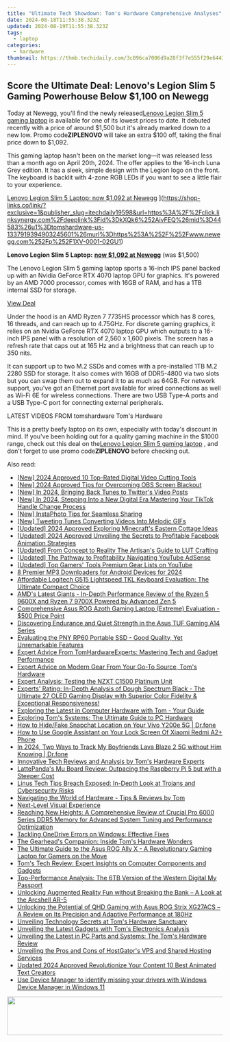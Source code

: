 ```yaml
---
title: "Ultimate Tech Showdown: Tom's Hardware Comprehensive Analyses"
date: 2024-08-18T11:55:38.323Z
updated: 2024-08-19T11:55:38.323Z
tags:
  - laptop
categories:
  - hardware
thumbnail: https://thmb.techidaily.com/3c096ca7006d9a28f3f7e555f29e64435eb73c0052911cf681dfac2286fbe4f4.jpg
---
```


## Score the Ultimate Deal: Lenovo's Legion Slim 5 Gaming Powerhouse Below $1,100 on Newegg

Today at Newegg, you'll find the newly released[Lenovo Legion Slim 5 gaming laptop](https://shop-links.co/link/?exclusive=1&publisher_slug=itechdaily19598&url=https%3A%2F%2Fclick.linksynergy.com%2Fdeeplink%3Fid%3DkXQk6%252AivFEQ%26mid%3D44583%26u1%3Dtomshardware-us-1058582600560434002%26murl%3Dhttps%253A%252F%252Fwww.newegg.com%252Fp%252F1XV-0001-02GU1) is available for one of its lowest prices to date. It debuted recently with a price of around $1,500 but it's already marked down to a new low. Promo code**ZIPLENOVO** will take an extra $100 off, taking the final price down to $1,092.

 This gaming laptop hasn't been on the market long—it was released less than a month ago on April 20th, 2024\. The offer applies to the 16-inch Luna Grey edition. It has a sleek, simple design with the Legion logo on the front. The keyboard is backlit with 4-zone RGB LEDs if you want to see a little flair to your experience.

[Lenovo Legion Slim 5 Laptop: now $1,092 at Newegg](https://cdn.mos.cms.futurecdn.net/Gwzx6diCau6wZ9GYQ5NP55-200-100.jpg "Lenovo Legion Slim 5 Laptop: now $1,092 at Newegg") ](https://shop-links.co/link/?exclusive=1&publisher_slug=itechdaily19598&url=https%3A%2F%2Fclick.linksynergy.com%2Fdeeplink%3Fid%3DkXQk6%252AivFEQ%26mid%3D44583%26u1%3Dtomshardware-us-1337919394903245601%26murl%3Dhttps%253A%252F%252Fwww.newegg.com%252Fp%252F1XV-0001-02GU1)

**Lenovo Legion Slim 5 Laptop:** [**now $1,092 at Newegg**](https://shop-links.co/link/?exclusive=1&publisher_slug=itechdaily19598&url=https%3A%2F%2Fclick.linksynergy.com%2Fdeeplink%3Fid%3DkXQk6%252AivFEQ%26mid%3D44583%26u1%3Dtomshardware-us-4675625138444726158%26murl%3Dhttps%253A%252F%252Fwww.newegg.com%252Fp%252F1XV-0001-02GU1) (was $1,500)  
  
 The Lenovo Legion Slim 5 gaming laptop sports a 16-inch IPS panel backed up with an Nvidia GeForce RTX 4070 laptop GPU for graphics. It's powered by an AMD 7000 processor, comes with 16GB of RAM, and has a 1TB internal SSD for storage.

[View Deal](https://shop-links.co/link/?exclusive=1&publisher_slug=itechdaily19598&url=https%3A%2F%2Fclick.linksynergy.com%2Fdeeplink%3Fid%3DkXQk6%252AivFEQ%26mid%3D44583%26u1%3Dtomshardware-us-1337919394903245601%26murl%3Dhttps%253A%252F%252Fwww.newegg.com%252Fp%252F1XV-0001-02GU1)

 Under the hood is an AMD Ryzen 7 7735HS processor which has 8 cores, 16 threads, and can reach up to 4.75GHz. For discrete gaming graphics, it relies on an Nvidia GeForce RTX 4070 laptop GPU which outputs to a 16-inch IPS panel with a resolution of 2,560 x 1,600 pixels. The screen has a refresh rate that caps out at 165 Hz and a brightness that can reach up to 350 nits.

 It can support up to two M.2 SSDs and comes with a pre-installed 1TB M.2 2280 SSD for storage. It also comes with 16GB of DDR5-4800 via two slots but you can swap them out to expand it to as much as 64GB. For network support, you've got an Ethernet port available for wired connections as well as Wi-Fi 6E for wireless connections. There are two USB Type-A ports and a USB Type-C port for connecting external peripherals.

 LATEST VIDEOS FROM tomshardware Tom's Hardware

 This is a pretty beefy laptop on its own, especially with today's discount in mind. If you've been holding out for a quality gaming machine in the $1000 range, check out this deal on the[Lenovo Legion Slim 5 gaming laptop](https://shop-links.co/link/?exclusive=1&publisher_slug=itechdaily19598&url=https%3A%2F%2Fclick.linksynergy.com%2Fdeeplink%3Fid%3DkXQk6%252AivFEQ%26mid%3D44583%26u1%3Dtomshardware-us-1058582600560434002%26murl%3Dhttps%253A%252F%252Fwww.newegg.com%252Fp%252F1XV-0001-02GU1) , and don't forget to use promo code**ZIPLENOVO** before checking out.

<ins class="adsbygoogle"
     style="display:block"
     data-ad-format="autorelaxed"
     data-ad-client="ca-pub-7571918770474297"
     data-ad-slot="1223367746"></ins>



<ins class="adsbygoogle"
     style="display:block"
     data-ad-client="ca-pub-7571918770474297"
     data-ad-slot="8358498916"
     data-ad-format="auto"
     data-full-width-responsive="true"></ins>

<span class="atpl-alsoreadstyle">Also read:</span>
<div><ul>
<li><a href="https://youtube-sure.techidaily.com/024-approved-10-top-rated-digital-video-cutting-tools/"><u>[New] 2024 Approved  10 Top-Rated Digital Video Cutting Tools</u></a></li>
<li><a href="https://video-screen-grab.techidaily.com/new-2024-approved-tips-for-overcoming-obs-screen-blackout/"><u>[New] 2024 Approved  Tips for Overcoming OBS Screen Blackout</u></a></li>
<li><a href="https://twitter-videos.techidaily.com/new-in-2024-bringing-back-tunes-to-twitters-video-posts/"><u>[New] In 2024, Bringing Back Tunes to Twitter's Video Posts</u></a></li>
<li><a href="https://tiktok-video-recordings.techidaily.com/new-in-2024-stepping-into-a-new-digital-era-mastering-your-tiktok-handle-change-process/"><u>[New] In 2024, Stepping Into a New Digital Era  Mastering Your TikTok Handle Change Process</u></a></li>
<li><a href="https://extra-support.techidaily.com/new-instaphoto-tips-for-seamless-sharing/"><u>[New] InstaPhoto Tips for Seamless Sharing</u></a></li>
<li><a href="https://twitter-clips.techidaily.com/new-tweeting-tunes-converting-videos-into-melodic-gifs/"><u>[New] Tweeting Tunes  Converting Videos Into Melodic GIFs</u></a></li>
<li><a href="https://visual-screen-recording.techidaily.com/updated-2024-approved-exploring-minecrafts-eastern-cottage-ideas/"><u>[Updated] 2024 Approved  Exploring Minecraft's Eastern Cottage Ideas</u></a></li>
<li><a href="https://facebook-videos.techidaily.com/updated-2024-approved-unveiling-the-secrets-to-profitable-facebook-animation-strategies/"><u>[Updated] 2024 Approved  Unveiling the Secrets to Profitable Facebook Animation Strategies</u></a></li>
<li><a href="https://some-knowledge.techidaily.com/updated-from-concept-to-reality-the-artisans-guide-to-lut-crafting/"><u>[Updated] From Concept to Reality  The Artisan's Guide to LUT Crafting</u></a></li>
<li><a href="https://youtube-blog.techidaily.com/ed-the-pathway-to-profitability-navigating-youtube-adsense/"><u>[Updated] The Pathway to Profitability  Navigating YouTube AdSense</u></a></li>
<li><a href="https://facebook-video-share.techidaily.com/updated-top-gamers-tools-premium-gear-lists-on-youtube/"><u>[Updated] Top Gamers' Tools  Premium Gear Lists on YouTube</u></a></li>
<li><a href="https://article-tips.techidaily.com/8-premier-mp3-downloaders-for-android-devices-for-2024/"><u>8 Premier MP3 Downloaders for Android Devices for 2024</u></a></li>
<li><a href="https://hardware-reviews.techidaily.com/affordable-logitech-g515-lightspeed-tkl-keyboard-evaluation-the-ultimate-compact-choice/"><u>Affordable Logitech G515 Lightspeed TKL Keyboard Evaluation: The Ultimate Compact Choice</u></a></li>
<li><a href="https://hardware-reviews.techidaily.com/amds-latest-giants-in-depth-performance-review-of-the-ryzen-5-9600x-and-ryzen-7-9700x-powered-by-advanced-zen-5/"><u>AMD's Latest Giants - In-Depth Performance Review of the Ryzen 5 9600X and Ryzen 7 9700X Powered by Advanced Zen 5</u></a></li>
<li><a href="https://hardware-reviews.techidaily.com/comprehensive-asus-rog-azoth-gaming-laptop-extreme-evaluation-500-price-point/"><u>Comprehensive Asus ROG Azoth Gaming Laptop (Extreme) Evaluation - $500 Price Point</u></a></li>
<li><a href="https://hardware-reviews.techidaily.com/discovering-endurance-and-quiet-strength-in-the-asus-tuf-gaming-a14-series/"><u>Discovering Endurance and Quiet Strength in the Asus TUF Gaming A14 Series</u></a></li>
<li><a href="https://hardware-reviews.techidaily.com/evaluating-the-pny-rp60-portable-ssd-good-quality-yet-unremarkable-features/"><u>Evaluating the PNY RP60 Portable SSD - Good Quality, Yet Unremarkable Features</u></a></li>
<li><a href="https://hardware-reviews.techidaily.com/expert-advice-from-tomhardwareexperts-mastering-tech-and-gadget-performance/"><u>Expert Advice From TomHardwareExperts: Mastering Tech and Gadget Performance</u></a></li>
<li><a href="https://hardware-reviews.techidaily.com/expert-advice-on-modern-gear-from-your-go-to-source-toms-hardware/"><u>Expert Advice on Modern Gear From Your Go-To Source, Tom's Hardware</u></a></li>
<li><a href="https://hardware-reviews.techidaily.com/expert-analysis-testing-the-nzxt-c1500-platinum-unit/"><u>Expert Analysis: Testing the NZXT C1500 Platinum Unit</u></a></li>
<li><a href="https://hardware-reviews.techidaily.com/1723341746651-experts-rating-in-depth-analysis-of-dough-spectrum-black-the-ultimate-27-oled-gaming-display-with-superior-color-fidelity-and-exceptional-responsiveness/"><u>Experts' Rating: In-Depth Analysis of Dough Spectrum Black - The Ultimate 27 OLED Gaming Display with Superior Color Fidelity & Exceptional Responsiveness!</u></a></li>
<li><a href="https://hardware-reviews.techidaily.com/exploring-the-latest-in-computer-hardware-with-tom-your-guide/"><u>Exploring the Latest in Computer Hardware with Tom - Your Guide</u></a></li>
<li><a href="https://hardware-reviews.techidaily.com/exploring-toms-systems-the-ultimate-guide-to-pc-hardware/"><u>Exploring Tom's Systems: The Ultimate Guide to PC Hardware</u></a></li>
<li><a href="https://review-topics.techidaily.com/how-to-hidefake-snapchat-location-on-your-vivo-y200e-5g-drfone-by-drfone-virtual-android/"><u>How to Hide/Fake Snapchat Location on Your Vivo Y200e 5G | Dr.fone</u></a></li>
<li><a href="https://unlock-android.techidaily.com/how-to-use-google-assistant-on-your-lock-screen-of-xiaomi-redmi-a2plus-phone-by-drfone-android/"><u>How to Use Google Assistant on Your Lock Screen Of Xiaomi Redmi A2+ Phone</u></a></li>
<li><a href="https://android-location-track.techidaily.com/in-2024-two-ways-to-track-my-boyfriends-lava-blaze-2-5g-without-him-knowing-drfone-by-drfone-virtual-android/"><u>In 2024, Two Ways to Track My Boyfriends Lava Blaze 2 5G without Him Knowing | Dr.fone</u></a></li>
<li><a href="https://hardware-reviews.techidaily.com/innovative-tech-reviews-and-analysis-by-toms-hardware-experts/"><u>Innovative Tech Reviews and Analysis by Tom's Hardware Experts</u></a></li>
<li><a href="https://hardware-reviews.techidaily.com/lattepandas-mu-board-review-outpacing-the-raspberry-pi-5-but-with-a-steeper-cost/"><u>LattePanda's Mu Board Review: Outpacing the Raspberry Pi 5 but with a Steeper Cost</u></a></li>
<li><a href="https://tech-revival.techidaily.com/linus-tech-tips-breach-exposed-in-depth-look-at-trojans-and-cybersecurity-risks/"><u>Linus Tech Tips Breach Exposed: In-Depth Look at Trojans and Cybersecurity Risks</u></a></li>
<li><a href="https://hardware-reviews.techidaily.com/navigating-the-world-of-hardware-tips-and-reviews-by-tom/"><u>Navigating the World of Hardware - Tips & Reviews by Tom</u></a></li>
<li><a href="https://hardware-reviews.techidaily.com/next-level-visual-experience/"><u>Next-Level Visual Experience</u></a></li>
<li><a href="https://hardware-reviews.techidaily.com/reaching-new-heights-a-comprehensive-review-of-crucial-pro-6000-series-ddr5-memory-for-advanced-system-tuning-and-performance-optimization/"><u>Reaching New Heights: A Comprehensive Review of Crucial Pro 6000 Series DDR5 Memory for Advanced System Tuning and Performance Optimization</u></a></li>
<li><a href="https://win11-tips.techidaily.com/tackling-onedrive-errors-on-windows-effective-fixes/"><u>Tackling OneDrive Errors on Windows: Effective Fixes</u></a></li>
<li><a href="https://hardware-reviews.techidaily.com/the-gearheads-companion-inside-toms-hardware-wonders/"><u>The Gearhead's Companion: Inside Tom's Hardware Wonders</u></a></li>
<li><a href="https://hardware-reviews.techidaily.com/the-ultimate-guide-to-the-asus-rog-ally-x-a-revolutionary-gaming-laptop-for-gamers-on-the-move/"><u>The Ultimate Guide to the Asus ROG Ally X - A Revolutionary Gaming Laptop for Gamers on the Move</u></a></li>
<li><a href="https://hardware-reviews.techidaily.com/toms-tech-review-expert-insights-on-computer-components-and-gadgets/"><u>Tom's Tech Review: Expert Insights on Computer Components and Gadgets</u></a></li>
<li><a href="https://hardware-reviews.techidaily.com/top-performance-analysis-the-6tb-version-of-the-western-digital-my-passport/"><u>Top-Performance Analysis: The 6TB Version of the Western Digital My Passport</u></a></li>
<li><a href="https://buynow-info.techidaily.com/unlocking-augmented-reality-fun-without-breaking-the-bank-a-look-at-the-arcshell-ar-5/"><u>Unlocking Augmented Reality Fun without Breaking the Bank – A Look at the Arcshell AR-5</u></a></li>
<li><a href="https://hardware-reviews.techidaily.com/unlocking-the-potential-of-qhd-gaming-with-asus-rog-strix-xg27acs-a-review-on-its-precision-and-adaptive-performance-at-180hz/"><u>Unlocking the Potential of QHD Gaming with Asus ROG Strix XG27ACS – A Review on Its Precision and Adaptive Performance at 180Hz</u></a></li>
<li><a href="https://hardware-reviews.techidaily.com/unveiling-technology-secrets-at-toms-hardware-sanctuary/"><u>Unveiling Technology Secrets at Tom's Hardware Sanctuary</u></a></li>
<li><a href="https://hardware-reviews.techidaily.com/unveiling-the-latest-gadgets-with-toms-electronics-analysis/"><u>Unveiling the Latest Gadgets with Tom's Electronics Analysis</u></a></li>
<li><a href="https://hardware-reviews.techidaily.com/unveiling-the-latest-in-pc-parts-and-systems-the-toms-hardware-review/"><u>Unveiling the Latest in PC Parts and Systems: The Tom's Hardware Review</u></a></li>
<li><a href="https://hardware-reviews.techidaily.com/unveiling-the-pros-and-cons-of-hostgators-vps-and-shared-hosting-services/"><u>Unveiling the Pros and Cons of HostGator's VPS and Shared Hosting Services</u></a></li>
<li><a href="https://ai-video-apps.techidaily.com/updated-2024-approved-revolutionize-your-content-10-best-animated-text-creators/"><u>Updated 2024 Approved Revolutionize Your Content 10 Best Animated Text Creators</u></a></li>
<li><a href="https://techidaily.com/use-device-manager-to-identify-missing-your-drivers-with-windows-device-manager-in-windows-11-by-drivereasy-guide/"><u>Use Device Manager to identify missing your drivers with Windows Device Manager in Windows 11</u></a></li>
</ul></div>

<!-- affiliate ads begin -->
<a href="https://arkmc.pxf.io/c/5597632/427477/5172" target="_top" id="427477"><img src="//a.impactradius-go.com/display-ad/5172-427477" border="0" alt="" width="728" height="90"/></a><img height="0" width="0" src="https://arkmc.pxf.io/i/5597632/427477/5172" style="position:absolute;visibility:hidden;" border="0" />
<!-- affiliate ads end -->